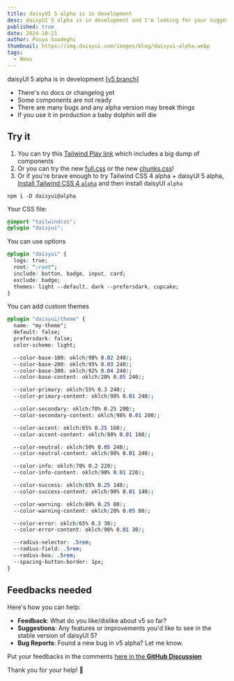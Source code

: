 ```yaml
---
title: daisyUI 5 alpha is in development
desc: daisyUI 5 alpha is in development and I'm looking for your suggestions, feedbacks and ideas to make it better.
published: true
date: 2024-10-21
author: Pouya Saadeghi
thumbnail: https://img.daisyui.com/images/blog/daisyui-alpha.webp
tags:
  - News
---
```


daisyUI 5 alpha is in development [[v5 branch](https://github.com/saadeghi/daisyui/tree/v5)]

- There's no docs or changelog yet
- Some components are not ready
- There are many bugs and any alpha version may break things
- If you use it in production a baby dolphin will die

## Try it

1. You can try this [Tailwind Play link](https://play.tailwindcss.com/iOzVcc4McC?file=css) which includes a big dump of components
2. Or you can try the new [full.css](https://cdn.jsdelivr.net/npm/daisyui@alpha/full.css) or the new [chunks.css](https://cdn.jsdelivr.net/npm/daisyui@alpha/chunks.css)!
3. Or if you're brave enough to try Tailwind CSS 4 alpha + daisyUI 5 alpha,
[Install Tailwind CSS 4 `alpha`](https://tailwindcss.com/blog/tailwindcss-v4-alpha) and then install daisyUI `alpha`
```
npm i -D daisyui@alpha
```
Your CSS file:
```css
@import "tailwindcss";
@plugin "daisyui";
```

You can use options

```css
@plugin "daisyui" {
  logs: true;
  root: ":root";
  include: button, badge, input, card;
  exclude: badge;
  themes: light --default, dark --prefersdark, cupcake;
}
```

You can add custom themes

```css
@plugin "daisyui/theme" {
  name: "my-theme";
  default: false;
  prefersdark: false;
  color-scheme: light;

  --color-base-100: oklch(98% 0.02 240);
  --color-base-200: oklch(95% 0.03 240);
  --color-base-300: oklch(92% 0.04 240);
  --color-base-content: oklch(20% 0.05 240);

  --color-primary: oklch(55% 0.3 240);
  --color-primary-content: oklch(98% 0.01 240);

  --color-secondary: oklch(70% 0.25 200);
  --color-secondary-content: oklch(98% 0.01 200);

  --color-accent: oklch(65% 0.25 160);
  --color-accent-content: oklch(98% 0.01 160);

  --color-neutral: oklch(50% 0.05 240);
  --color-neutral-content: oklch(98% 0.01 240);

  --color-info: oklch(70% 0.2 220);
  --color-info-content: oklch(98% 0.01 220);

  --color-success: oklch(65% 0.25 140);
  --color-success-content: oklch(98% 0.01 140);

  --color-warning: oklch(80% 0.25 80);
  --color-warning-content: oklch(20% 0.05 80);

  --color-error: oklch(65% 0.3 30);
  --color-error-content: oklch(98% 0.01 30);

  --radius-selector: .5rem;
  --radius-field: .5rem;
  --radius-box: .5rem;
  --spacing-button-border: 1px;
}
```

## Feedbacks needed

Here's how you can help:
- **Feedback**: What do you like/dislike about v5 so far?
- **Suggestions**: Any features or improvements you'd like to see in the stable version of daisyUI 5?
- **Bug Reports**: Found a new bug in v5 alpha? Let me know.

Put your feedbacks in the comments [here in the **GitHub Discussion**](https://github.com/saadeghi/daisyui/discussions/3246)

Thank you for your help! 🙏
